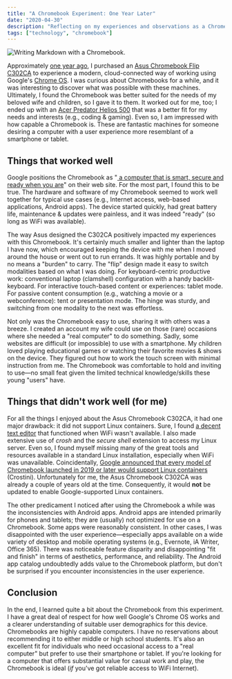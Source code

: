 ```yaml
---
title: "A Chromebook Experiment: One Year Later"
date: "2020-04-30"
description: "Reflecting on my experiences and observations as a Chromebook user over the past year."
tags: ["technology", "chromebook"]
---
```


![Writing Markdown with a Chromebook.](https://kmsmedia.kevansizemore.com/image/2019-03-01_a-chromebook-experiment-hero.jpg)

Approximately [one year ago](https://kevansizemore.com/blog/2019/03/01/a-chromebook-experiment/), I purchased an [Asus Chromebook Flip C302CA](https://www.asus.com/us/Laptops/ASUS-Chromebook-Flip-C302CA/) to experience a modern, cloud-connected way of working using Google's [Chrome OS](https://www.google.com/chromebook/). I was curious about Chromebooks for a while, and it was interesting to discover what was possible with these machines. Ultimately, I found the Chromebook was better suited for the needs of my beloved wife and children, so I gave it to them. It worked out for me, too; I ended up with an [Acer Predator Helios 500](https://www.acer.com/ac/en/US/content/predator-series/predatorhelios500) that was a better fit for my needs and interests (e.g., coding & gaming). Even so, I am impressed with how capable a Chromebook is.  These are fantastic machines for someone desiring a computer with a user experience more resemblant of a smartphone or tablet.

## Things that worked well

Google positions the Chromebook as "[ a computer that is smart, secure and ready when you are](https://www.google.com/chromebook/)" on their web site. For the most part, I found this to be true. The hardware and software of my Chromebook seemed to work well together for typical use cases (e.g., Internet access, web-based applications, Android apps). The device started quickly, had great battery life, maintenance & updates were painless, and it was indeed "ready" (so long as WiFi was available).

The way Asus designed the C302CA positively impacted my experiences with this Chromebook. It's certainly much smaller and lighter than the laptop I have now, which encouraged keeping the device with me when I moved around the house or went out to run errands. It was highly portable and by no means a "burden" to carry. The "flip" design made it easy to switch modalities based on what I was doing. For keyboard-centric productive work: conventional laptop (clamshell) configuration with a handy backlit-keyboard. For interactive touch-based content or experiences: tablet mode. For passive content consumption (e.g., watching a movie or a webconference): tent or presentation mode. The hinge was sturdy, and switching from one modality to the next was effortless.

Not only was the Chromebook easy to use, sharing it with others was a breeze. I created an account my wife could use on those (rare) occasions where she needed a "real computer" to do something. Sadly, some websites are difficult (or impossible) to use with a smartphone. My children loved playing educational games or watching their favorite movies & shows on the device. They figured out how to work the touch screen with minimal instruction from me. The Chromebook was comfortable to hold and inviting to use—no small feat given the limited technical knowledge/skills these young "users" have.

## Things that didn't work well (for me)

For all the things I enjoyed about the Asus Chromebook C302CA, it had one major drawback: it did not support Linux containers. Sure, I found [a decent text editor](http://thomaswilburn.net/caret/) that functioned when WiFi wasn't available. I also made extensive use of *crosh* and the *secure shell* extension to access my Linux server. Even so, I found myself missing many of the great tools and resources available in a standard Linux installation, especially when WiFi was unavailable. Coincidentally, [Google announced that every model of Chromebook launched in 2019 or later would support Linux containers](https://www.zdnet.com/article/all-chromebooks-will-also-be-linux-laptops-going-forward/) (Crostini). Unfortunately for me, the Asus Chromebook C302CA was already a couple of years old at the time. Consequently, it would **not** be updated to enable Google-supported Linux containers.

The other predicament I noticed after using the Chromebook a while was the inconsistencies with Android apps. Android apps are intended primarily for phones and tablets; they are (usually) not optimized for use on a Chromebook. Some apps were reasonably consistent. In other cases, I was disappointed with the user experience—especially apps available on a wide variety of desktop and mobile operating systems (e.g., Evernote, iA Writer, Office 365). There was noticeable feature disparity and disappointing "fit and finish" in terms of aesthetics, performance, and reliability. The Android app catalog undoubtedly adds value to the Chromebook platform, but don't be surprised if you encounter inconsistencies in the user experience.

## Conclusion

In the end, I learned quite a bit about the Chromebook from this experiment. I have a great deal of respect for how well Google's Chrome OS works and a clearer understanding of suitable user demographics for this device. Chromebooks are highly capable computers. I have no reservations about recommending it to either middle or high school students. It's also an excellent fit for individuals who need occasional access to a "real computer" but prefer to use their smartphone or tablet. If you're looking for a computer that offers substantial value for casual work and play, the Chromebook is ideal (*if* you've got reliable access to WiFi Internet).

